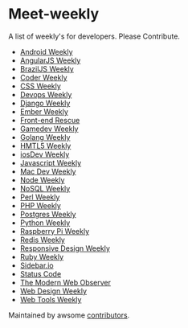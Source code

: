 Meet-weekly
===========

A list of weekly's for developers.
Please Contribute.

- [Android Weekly](http://androidweekly.net/)
- [AngularJS Weekly](http://www.ng-newsletter.com/)
- [BrazilJS Weekly](http://braziljs.org/)
- [Coder Weekly](http://www.coderweekly.com/)
- [CSS Weekly](http://css-weekly.com/)
- [Devops Weekly](http://devopsweekly.com/)
- [Django Weekly](http://djangoweek.ly/)
- [Ember Weekly](http://emberweekly.com/)
- [Front-end Rescue](http://us7.campaign-archive1.com/home/?u=658f6feef064b7cca5177eba6&id=4eeb350ba1)
- [Gamedev Weekly](http://gamedevweekly.com/)
- [Golang Weekly](http://www.golangweekly.com/)
- [HMTL5 Weekly](http://html5weekly.com/)
- [iosDev Weekly](http://iosdevweekly.com/)
- [Javascript Weekly](http://javascriptweekly.com/)
- [Mac Dev Weekly](http://macdevweekly.com/)
- [Node Weekly](http://nodeweekly.com/)
- [NoSQL Weekly](http://www.nosqlweekly.com/)
- [Perl Weekly](http://perlweekly.com/)
- [PHP Weekly](http://phpweekly.info/)
- [Postgres Weekly](http://postgresweekly.com/)
- [Python Weekly](http://www.pythonweekly.com/)
- [Raspberry Pi Weekly](http://www.raspiweekly.com/)
- [Redis Weekly](http://redisweekly.com/)
- [Responsive Design Weekly](http://responsivedesignweekly.com/)
- [Ruby Weekly](http://rubyweekly.com/)
- [Sidebar.io](http://sidebar.io/)
- [Status Code](http://statuscode.org/)
- [The Modern Web Observer](http://appendto.com/modern-web-observer/)
- [Web Design Weekly](http://web-design-weekly.com/)
- [Web Tools Weekly](http://webtoolsweekly.com/)

Maintained by awsome [contributors](https://github.com/matheusazzi/meet-weekly/graphs/contributors).
